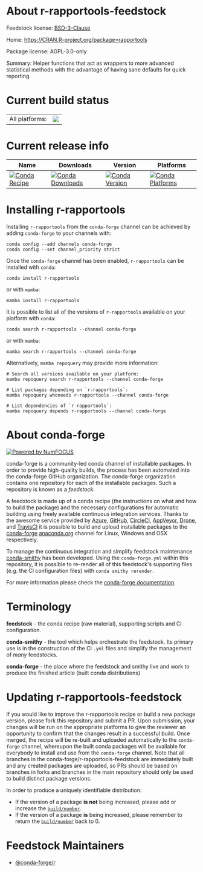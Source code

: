 About r-rapportools-feedstock
=============================

Feedstock license: [BSD-3-Clause](https://github.com/conda-forge/r-rapportools-feedstock/blob/main/LICENSE.txt)

Home: https://CRAN.R-project.org/package=rapportools

Package license: AGPL-3.0-only

Summary: Helper functions that act as wrappers to more advanced statistical methods with the advantage of having sane defaults for quick reporting.

Current build status
====================


<table><tr><td>All platforms:</td>
    <td>
      <a href="https://dev.azure.com/conda-forge/feedstock-builds/_build/latest?definitionId=1507&branchName=main">
        <img src="https://dev.azure.com/conda-forge/feedstock-builds/_apis/build/status/r-rapportools-feedstock?branchName=main">
      </a>
    </td>
  </tr>
</table>

Current release info
====================

| Name | Downloads | Version | Platforms |
| --- | --- | --- | --- |
| [![Conda Recipe](https://img.shields.io/badge/recipe-r--rapportools-green.svg)](https://anaconda.org/conda-forge/r-rapportools) | [![Conda Downloads](https://img.shields.io/conda/dn/conda-forge/r-rapportools.svg)](https://anaconda.org/conda-forge/r-rapportools) | [![Conda Version](https://img.shields.io/conda/vn/conda-forge/r-rapportools.svg)](https://anaconda.org/conda-forge/r-rapportools) | [![Conda Platforms](https://img.shields.io/conda/pn/conda-forge/r-rapportools.svg)](https://anaconda.org/conda-forge/r-rapportools) |

Installing r-rapportools
========================

Installing `r-rapportools` from the `conda-forge` channel can be achieved by adding `conda-forge` to your channels with:

```
conda config --add channels conda-forge
conda config --set channel_priority strict
```

Once the `conda-forge` channel has been enabled, `r-rapportools` can be installed with `conda`:

```
conda install r-rapportools
```

or with `mamba`:

```
mamba install r-rapportools
```

It is possible to list all of the versions of `r-rapportools` available on your platform with `conda`:

```
conda search r-rapportools --channel conda-forge
```

or with `mamba`:

```
mamba search r-rapportools --channel conda-forge
```

Alternatively, `mamba repoquery` may provide more information:

```
# Search all versions available on your platform:
mamba repoquery search r-rapportools --channel conda-forge

# List packages depending on `r-rapportools`:
mamba repoquery whoneeds r-rapportools --channel conda-forge

# List dependencies of `r-rapportools`:
mamba repoquery depends r-rapportools --channel conda-forge
```


About conda-forge
=================

[![Powered by
NumFOCUS](https://img.shields.io/badge/powered%20by-NumFOCUS-orange.svg?style=flat&colorA=E1523D&colorB=007D8A)](https://numfocus.org)

conda-forge is a community-led conda channel of installable packages.
In order to provide high-quality builds, the process has been automated into the
conda-forge GitHub organization. The conda-forge organization contains one repository
for each of the installable packages. Such a repository is known as a *feedstock*.

A feedstock is made up of a conda recipe (the instructions on what and how to build
the package) and the necessary configurations for automatic building using freely
available continuous integration services. Thanks to the awesome service provided by
[Azure](https://azure.microsoft.com/en-us/services/devops/), [GitHub](https://github.com/),
[CircleCI](https://circleci.com/), [AppVeyor](https://www.appveyor.com/),
[Drone](https://cloud.drone.io/welcome), and [TravisCI](https://travis-ci.com/)
it is possible to build and upload installable packages to the
[conda-forge](https://anaconda.org/conda-forge) [anaconda.org](https://anaconda.org/)
channel for Linux, Windows and OSX respectively.

To manage the continuous integration and simplify feedstock maintenance
[conda-smithy](https://github.com/conda-forge/conda-smithy) has been developed.
Using the ``conda-forge.yml`` within this repository, it is possible to re-render all of
this feedstock's supporting files (e.g. the CI configuration files) with ``conda smithy rerender``.

For more information please check the [conda-forge documentation](https://conda-forge.org/docs/).

Terminology
===========

**feedstock** - the conda recipe (raw material), supporting scripts and CI configuration.

**conda-smithy** - the tool which helps orchestrate the feedstock.
                   Its primary use is in the construction of the CI ``.yml`` files
                   and simplify the management of *many* feedstocks.

**conda-forge** - the place where the feedstock and smithy live and work to
                  produce the finished article (built conda distributions)


Updating r-rapportools-feedstock
================================

If you would like to improve the r-rapportools recipe or build a new
package version, please fork this repository and submit a PR. Upon submission,
your changes will be run on the appropriate platforms to give the reviewer an
opportunity to confirm that the changes result in a successful build. Once
merged, the recipe will be re-built and uploaded automatically to the
`conda-forge` channel, whereupon the built conda packages will be available for
everybody to install and use from the `conda-forge` channel.
Note that all branches in the conda-forge/r-rapportools-feedstock are
immediately built and any created packages are uploaded, so PRs should be based
on branches in forks and branches in the main repository should only be used to
build distinct package versions.

In order to produce a uniquely identifiable distribution:
 * If the version of a package **is not** being increased, please add or increase
   the [``build/number``](https://docs.conda.io/projects/conda-build/en/latest/resources/define-metadata.html#build-number-and-string).
 * If the version of a package **is** being increased, please remember to return
   the [``build/number``](https://docs.conda.io/projects/conda-build/en/latest/resources/define-metadata.html#build-number-and-string)
   back to 0.

Feedstock Maintainers
=====================

* [@conda-forge/r](https://github.com/conda-forge/r/)

